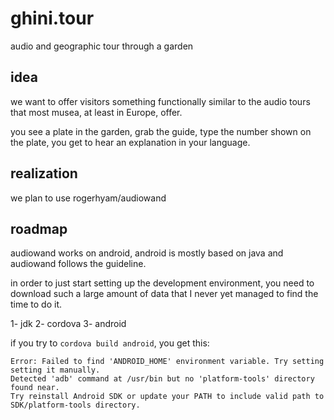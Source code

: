 # ghini.tour
audio and geographic tour through a garden

## idea

we want to offer visitors something functionally similar to the audio tours that most musea, at least in Europe, offer.

you see a plate in the garden, grab the guide, type the number shown on the plate, you get to hear an explanation in your language.

## realization

we plan to use rogerhyam/audiowand

## roadmap

audiowand works on android,
android is mostly based on java and audiowand follows the guideline.

in order to just start setting up the development environment, you need to
download such a large amount of data that I never yet managed to find the
time to do it.

1- jdk
2- cordova
3- android

if you try to `cordova build android`, you get this:

```
Error: Failed to find 'ANDROID_HOME' environment variable. Try setting setting it manually.
Detected 'adb' command at /usr/bin but no 'platform-tools' directory found near.
Try reinstall Android SDK or update your PATH to include valid path to SDK/platform-tools directory.
```
